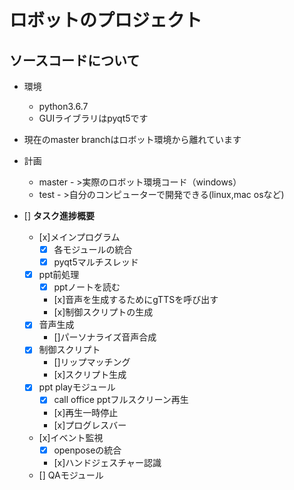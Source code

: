 # ロボットのプロジェクト

## ソースコードについて
- 環境
    -  python3.6.7
    -  GUIライブラリはpyqt5です
- 現在のmaster branchはロボット環境から離れています
- 計画
    - master - >実際のロボット環境コード（windows）
    - test - >自分のコンピューターで開発できる(linux,mac osなど)

-  [] **タスク進捗概要**
    -  [x]メインプログラム
        -  [x] 各モジュールの統合
        -  [x] pyqt5マルチスレッド
    -  [x] ppt前処理
        -  [x] pptノートを読む
        -  [x]音声を生成するためにgTTSを呼び出す
        -  [x]制御スクリプトの生成
    -  [x] 音声生成
        -  []パーソナライズ音声合成
    -  [x] 制御スクリプト
        -  []リップマッチング
        -  [x]スクリプト生成
    -  [x] ppt playモジュール
        -  [x] call office pptフルスクリーン再生
        -  [x]再生一時停止
        -  [x]プログレスバー
    -  [x]イベント監視
        -  [x] openposeの統合
        -  [x]ハンドジェスチャー認識
    -  [] QAモジュール